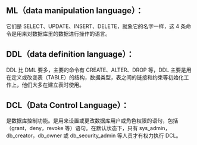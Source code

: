## ML（data manipulation language）：

它们是 SELECT、UPDATE、INSERT、DELETE，就象它的名字一样，这 4 条命令是用来对数据库里的数据进行操作的语言。

## DDL（data definition language）：

DDL 比 DML 要多，主要的命令有 CREATE、ALTER、DROP 等，DDL 主要是用在定义或改变表（TABLE）的结构，数据类型，表之间的链接和约束等初始化工作上，他们大多在建立表时使用。

## DCL（Data Control Language）：

是数据库控制功能。是用来设置或更改数据库用户或角色权限的语句，包括（grant，deny，revoke 等）语句。在默认状态下，只有 sys_admin，db_creator，db_owner 或 db_security_admin 等人员才有权力执行 DCL。
